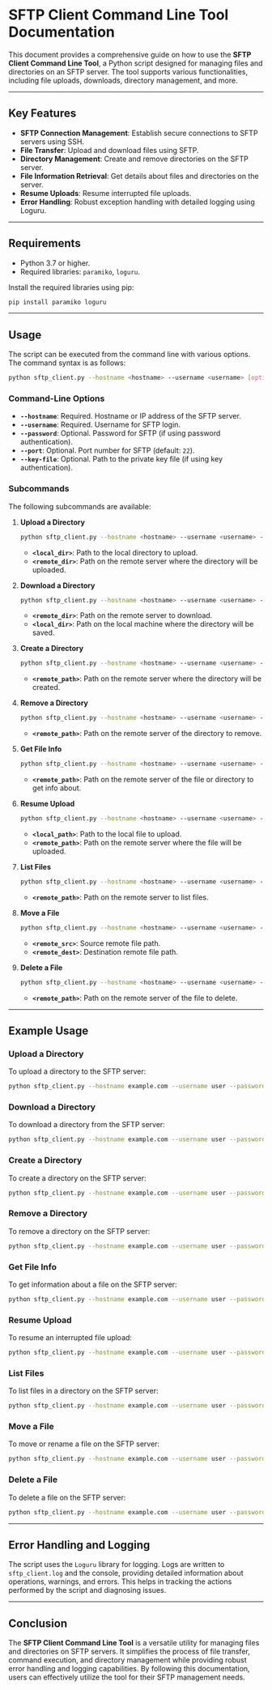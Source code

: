 # SFTP Client Command Line Tool Documentation

This document provides a comprehensive guide on how to use the **SFTP Client Command Line Tool**, a Python script designed for managing files and directories on an SFTP server. The tool supports various functionalities, including file uploads, downloads, directory management, and more.

---

## Key Features

- **SFTP Connection Management**: Establish secure connections to SFTP servers using SSH.
- **File Transfer**: Upload and download files using SFTP.
- **Directory Management**: Create and remove directories on the SFTP server.
- **File Information Retrieval**: Get details about files and directories on the server.
- **Resume Uploads**: Resume interrupted file uploads.
- **Error Handling**: Robust exception handling with detailed logging using Loguru.

---

## Requirements

- Python 3.7 or higher.
- Required libraries: `paramiko`, `loguru`.

Install the required libraries using pip:

```bash
pip install paramiko loguru
```

---

## Usage

The script can be executed from the command line with various options. The command syntax is as follows:

```bash
python sftp_client.py --hostname <hostname> --username <username> [options]
```

### Command-Line Options

- **`--hostname`**: Required. Hostname or IP address of the SFTP server.
- **`--username`**: Required. Username for SFTP login.
- **`--password`**: Optional. Password for SFTP (if using password authentication).
- **`--port`**: Optional. Port number for SFTP (default: `22`).
- **`--key-file`**: Optional. Path to the private key file (if using key authentication).

### Subcommands

The following subcommands are available:

1. **Upload a Directory**

   ```bash
   python sftp_client.py --hostname <hostname> --username <username> --password <password> upload-dir <local_dir> <remote_dir>
   ```

   - **`<local_dir>`**: Path to the local directory to upload.
   - **`<remote_dir>`**: Path on the remote server where the directory will be uploaded.

2. **Download a Directory**

   ```bash
   python sftp_client.py --hostname <hostname> --username <username> --password <password> download-dir <remote_dir> <local_dir>
   ```

   - **`<remote_dir>`**: Path on the remote server to download.
   - **`<local_dir>`**: Path on the local machine where the directory will be saved.

3. **Create a Directory**

   ```bash
   python sftp_client.py --hostname <hostname> --username <username> --password <password> mkdir <remote_path>
   ```

   - **`<remote_path>`**: Path on the remote server where the directory will be created.

4. **Remove a Directory**

   ```bash
   python sftp_client.py --hostname <hostname> --username <username> --password <password> rmdir <remote_path>
   ```

   - **`<remote_path>`**: Path on the remote server of the directory to remove.

5. **Get File Info**

   ```bash
   python sftp_client.py --hostname <hostname> --username <username> --password <password> info <remote_path>
   ```

   - **`<remote_path>`**: Path on the remote server of the file or directory to get info about.

6. **Resume Upload**

   ```bash
   python sftp_client.py --hostname <hostname> --username <username> --password <password> resume-upload <local_path> <remote_path>
   ```

   - **`<local_path>`**: Path to the local file to upload.
   - **`<remote_path>`**: Path on the remote server where the file will be uploaded.

7. **List Files**

   ```bash
   python sftp_client.py --hostname <hostname> --username <username> --password <password> list <remote_path>
   ```

   - **`<remote_path>`**: Path on the remote server to list files.

8. **Move a File**

   ```bash
   python sftp_client.py --hostname <hostname> --username <username> --password <password> move <remote_src> <remote_dest>
   ```

   - **`<remote_src>`**: Source remote file path.
   - **`<remote_dest>`**: Destination remote file path.

9. **Delete a File**

   ```bash
   python sftp_client.py --hostname <hostname> --username <username> --password <password> delete <remote_path>
   ```

   - **`<remote_path>`**: Path on the remote server of the file to delete.

---

## Example Usage

### Upload a Directory

To upload a directory to the SFTP server:

```bash
python sftp_client.py --hostname example.com --username user --password pass upload-dir /path/to/local/dir /path/to/remote/dir
```

### Download a Directory

To download a directory from the SFTP server:

```bash
python sftp_client.py --hostname example.com --username user --password pass download-dir /path/to/remote/dir /path/to/local/dir
```

### Create a Directory

To create a directory on the SFTP server:

```bash
python sftp_client.py --hostname example.com --username user --password pass mkdir /path/to/remote/new_directory
```

### Remove a Directory

To remove a directory on the SFTP server:

```bash
python sftp_client.py --hostname example.com --username user --password pass rmdir /path/to/remote/directory
```

### Get File Info

To get information about a file on the SFTP server:

```bash
python sftp_client.py --hostname example.com --username user --password pass info /path/to/remote/file.txt
```

### Resume Upload

To resume an interrupted file upload:

```bash
python sftp_client.py --hostname example.com --username user --password pass resume-upload /path/to/local/file.txt /path/to/remote/file.txt
```

### List Files

To list files in a directory on the SFTP server:

```bash
python sftp_client.py --hostname example.com --username user --password pass list /path/to/remote/directory
```

### Move a File

To move or rename a file on the SFTP server:

```bash
python sftp_client.py --hostname example.com --username user --password pass move /path/to/remote/source.txt /path/to/remote/destination.txt
```

### Delete a File

To delete a file on the SFTP server:

```bash
python sftp_client.py --hostname example.com --username user --password pass delete /path/to/remote/file.txt
```

---

## Error Handling and Logging

The script uses the `Loguru` library for logging. Logs are written to `sftp_client.log` and the console, providing detailed information about operations, warnings, and errors. This helps in tracking the actions performed by the script and diagnosing issues.

---

## Conclusion

The **SFTP Client Command Line Tool** is a versatile utility for managing files and directories on SFTP servers. It simplifies the process of file transfer, command execution, and directory management while providing robust error handling and logging capabilities. By following this documentation, users can effectively utilize the tool for their SFTP management needs.
